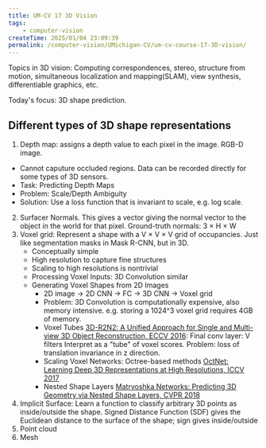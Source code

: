 ```yaml
---
title: UM-CV 17 3D Vision
tags:
    - computer-vision
createTime: 2025/01/04 23:09:39
permalink: /computer-vision/UMichigan-CV/um-cv-course-17-3D-vision/
---
```


Topics in 3D vision: Computing correspondences, stereo, structure from motion, simultaneous localization and mapping(SLAM), view synthesis, differentiable graphics, etc.

Today's focus: 3D shape prediction.

<!-- more -->

## Different types of 3D shape representations

1. Depth map: assigns a depth value to each pixel in the image. RGB-D image.
  - Cannot caputure occluded regions. Data can be recorded directly for some
    types of 3D sensors.
  - Task: Predicting Depth Maps
  - Problem: Scale/Depth Ambiguity
  - Solution: Use a loss function that is invariant to scale, e.g. log scale.
2. Surfacer Normals. This gives a vector giving the normal vector to the object
   in the world for that pixel. Ground-truth normals: 3 × H × W
3. Voxel grid: Represent a shape with a V × V × V grid of occupancies. Just like
   segmentation masks in Mask R-CNN, but in 3D.
   - Conceptually simple
   - High resolution to capture fine structures
   - Scaling to high resolutions is nontrivial
   - Processing Voxel Inputs: 3D Convolution similar
   - Generating Voxel Shapes from 2D Images
      - 2D image -> 2D CNN -> FC -> 3D CNN -> Voxel grid
      - Problem: 3D Convolution is computationally expensive, also memory
        intensive. e.g. storing a 1024^3 voxel grid requires 4GB of memory.
      - Voxel Tubes [3D-R2N2: A Unified Approach for Single and Multi-view 3D
        Object Reconstruction, ECCV 2016](https://arxiv.org/abs/1604.00449):
        Final conv layer: V filters Interpret as a "tube" of voxel scores.
        Problem: loss of translation invariance in z direction.
      - Scaling Voxel Networks: Octree-based methods [OctNet: Learning Deep 3D
        Representations at High Resolutions, ICCV 2017](https://arxiv.org/abs/1611.05009)
      - Nested Shape Layers [Matryoshka Networks: Predicting 3D Geometry via
        Nested Shape Layers, CVPR 2018](https://arxiv.org/abs/1804.10975)
4. Implicit Surface: Learn a function to classify arbitrary 3D points as
   inside/outside the shape. Signed Distance Function (SDF) gives the Euclidean distance to the surface of the shape; sign gives inside/outside
5. Point cloud
6. Mesh 